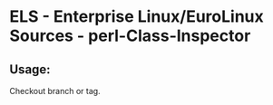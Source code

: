 # ELS - Enterprise Linux/EuroLinux Sources - perl-Class-Inspector 
## Usage:
  Checkout branch or tag.
